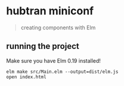 # hubtran miniconf
> creating components with Elm

## running the project

Make sure you have Elm 0.19 installed!

```
elm make src/Main.elm --output=dist/elm.js
open index.html
```


